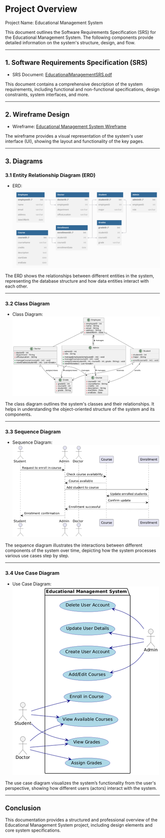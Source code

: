 # Project Overview

Project Name: Educational Management System

This document outlines the Software Requirements Specification (SRS) for the Educational Management System. The following components provide detailed information on the system's structure, design, and flow.

---

## 1. Software Requirements Specification (SRS)

- SRS Document: [EducationalManagementSRS.pdf](EducationalMangmentSRS.pdf)

This document contains a comprehensive description of the system requirements, including functional and non-functional specifications, design constraints, system interfaces, and more.

---

## 2. Wireframe Design

- Wireframe: [Educational Management System Wireframe](https://www.figma.com/design/6lDyi99Gw6sy27VDtbFOB9/Untitled?node-id=0-1&p=f)

The wireframe provides a visual representation of the system's user interface (UI), showing the layout and functionality of the key pages.

---

## 3. Diagrams

### 3.1 Entity Relationship Diagram (ERD)

- ERD: ![ERD Diagram](ERD.png)

The ERD shows the relationships between different entities in the system, representing the database structure and how data entities interact with each other.

---

### 3.2 Class Diagram

- Class Diagram: ![Class Diagram](ClassDiagram.png)

The class diagram outlines the system's classes and their relationships. It helps in understanding the object-oriented structure of the system and its components.

---

### 3.3 Sequence Diagram

- Sequence Diagram: ![Sequence Diagram](Sequence.png)

The sequence diagram illustrates the interactions between different components of the system over time, depicting how the system processes various use cases step by step.

---

### 3.4 Use Case Diagram

- Use Case Diagram: ![Use Case Diagram](Use-Case.png)

The use case diagram visualizes the system’s functionality from the user's perspective, showing how different users (actors) interact with the system.

---

## Conclusion

This documentation provides a structured and professional overview of the Educational Management System project, including design elements and core system specifications.
